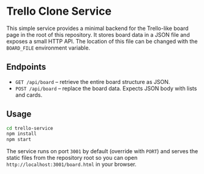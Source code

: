 # Trello Clone Service

This simple service provides a minimal backend for the Trello-like board page in the root of this repository. It stores board data in a JSON file and exposes a small HTTP API. The location of this file can be changed with the `BOARD_FILE` environment variable.

## Endpoints

- `GET /api/board` – retrieve the entire board structure as JSON.
- `POST /api/board` – replace the board data. Expects JSON body with lists and cards.

## Usage

```bash
cd trello-service
npm install
npm start
```

The service runs on port `3001` by default (override with `PORT`) and serves the static files from the repository root so you can open `http://localhost:3001/board.html` in your browser.
